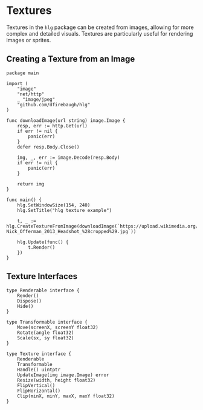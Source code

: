 
# Textures

Textures in the `hlg` package can be created from images, allowing for more complex and detailed visuals. Textures are particularly useful for rendering images or sprites.

## Creating a Texture from an Image

```golang
package main

import (
	"image"
	"net/http"
	_ "image/jpeg"
	"github.com/dfirebaugh/hlg"
)

func downloadImage(url string) image.Image {
	resp, err := http.Get(url)
	if err != nil {
		panic(err)
	}
	defer resp.Body.Close()

	img, _, err := image.Decode(resp.Body)
	if err != nil {
		panic(err)
	}

	return img
}

func main() {
	hlg.SetWindowSize(154, 240)
	hlg.SetTitle("hlg texture example")

	t, _ := hlg.CreateTextureFromImage(downloadImage(`https://upload.wikimedia.org/wikipedia/commons/thumb/d/da/Nick_Offerman_2013_Headshot_%28cropped%29.jpg/308px-Nick_Offerman_2013_Headshot_%28cropped%29.jpg`))

	hlg.Update(func() {
		t.Render()
	})
}
```

## Texture Interfaces

```golang
type Renderable interface {
	Render()
	Dispose()
	Hide()
}

type Transformable interface {
	Move(screenX, screenY float32)
	Rotate(angle float32)
	Scale(sx, sy float32)
}

type Texture interface {
	Renderable
	Transformable
	Handle() uintptr
	UpdateImage(img image.Image) error
	Resize(width, height float32)
	FlipVertical()
	FlipHorizontal()
	Clip(minX, minY, maxX, maxY float32)
}
```